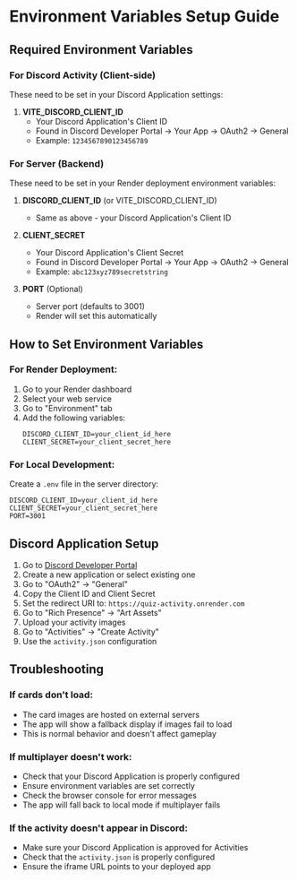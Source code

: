 # Environment Variables Setup Guide

## Required Environment Variables

### For Discord Activity (Client-side)
These need to be set in your Discord Application settings:

1. **VITE_DISCORD_CLIENT_ID**
   - Your Discord Application's Client ID
   - Found in Discord Developer Portal → Your App → OAuth2 → General
   - Example: `1234567890123456789`

### For Server (Backend)
These need to be set in your Render deployment environment variables:

1. **DISCORD_CLIENT_ID** (or VITE_DISCORD_CLIENT_ID)
   - Same as above - your Discord Application's Client ID

2. **CLIENT_SECRET**
   - Your Discord Application's Client Secret
   - Found in Discord Developer Portal → Your App → OAuth2 → General
   - Example: `abc123xyz789secretstring`

3. **PORT** (Optional)
   - Server port (defaults to 3001)
   - Render will set this automatically

## How to Set Environment Variables

### For Render Deployment:
1. Go to your Render dashboard
2. Select your web service
3. Go to "Environment" tab
4. Add the following variables:
   ```
   DISCORD_CLIENT_ID=your_client_id_here
   CLIENT_SECRET=your_client_secret_here
   ```

### For Local Development:
Create a `.env` file in the server directory:
```
DISCORD_CLIENT_ID=your_client_id_here
CLIENT_SECRET=your_client_secret_here
PORT=3001
```

## Discord Application Setup

1. Go to [Discord Developer Portal](https://discord.com/developers/applications)
2. Create a new application or select existing one
3. Go to "OAuth2" → "General"
4. Copy the Client ID and Client Secret
5. Set the redirect URI to: `https://quiz-activity.onrender.com`
6. Go to "Rich Presence" → "Art Assets"
7. Upload your activity images
8. Go to "Activities" → "Create Activity"
9. Use the `activity.json` configuration

## Troubleshooting

### If cards don't load:
- The card images are hosted on external servers
- The app will show a fallback display if images fail to load
- This is normal behavior and doesn't affect gameplay

### If multiplayer doesn't work:
- Check that your Discord Application is properly configured
- Ensure environment variables are set correctly
- Check the browser console for error messages
- The app will fall back to local mode if multiplayer fails

### If the activity doesn't appear in Discord:
- Make sure your Discord Application is approved for Activities
- Check that the `activity.json` is properly configured
- Ensure the iframe URL points to your deployed app
